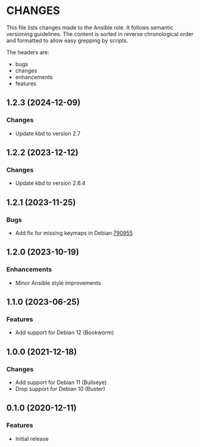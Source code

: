# CHANGES

This file lists changes made to the Ansible role. It follows semantic versioning
guidelines. The content is sorted in reverse chronological order and formatted
to allow easy grepping by scripts.

The headers are:
- bugs
- changes
- enhancements
- features

## 1.2.3 (2024-12-09)

### Changes

- Update kbd to version 2.7

## 1.2.2 (2023-12-12)

### Changes

- Update kbd to version 2.6.4

## 1.2.1 (2023-11-25)

### Bugs

- Add fix for missing keymaps in Debian [790955](https://bugs.debian.org/cgi-bin/bugreport.cgi?bug=790955)

## 1.2.0 (2023-10-19)

### Enhancements

- Minor Ansible style improvements

## 1.1.0 (2023-06-25)

### Features

- Add support for Debian 12 (Bookworm)

## 1.0.0 (2021-12-18)

### Changes

- Add support for Debian 11 (Bullseye)
- Drop support for Debian 10 (Buster)

## 0.1.0 (2020-12-11)

### Features

- Initial release
